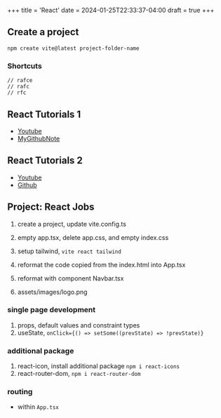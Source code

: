 +++
title = 'React'
date = 2024-01-25T22:33:37-04:00
draft = true
+++

## Create a project
```
npm create vite@latest project-folder-name
```

### Shortcuts
```
// rafce
// rafc
// rfc
```

## React Tutorials 1
- [Youtube](https://www.youtube.com/watch?v=CgkZ7MvWUAA)
- [MyGithubNote](https://github.com/yixianwang/my-react-app/commits/main/)


## React Tutorials 2
- [Youtube](https://www.youtube.com/watch?v=LDB4uaJ87e0)
- [Github](https://github.com/bradtraversy/react-crash-2024)

## Project: React Jobs
1. create a project, update vite.config.ts
1. empty app.tsx, delete app.css, and empty index.css
1. setup tailwind, `vite react tailwind` 

1. reformat the code copied from the index.html into App.tsx
1. reformat with component Navbar.tsx
1. assets/images/logo.png

### single page development
1. props, default values and constraint types
1. useState, `onClick={() => setSome((prevState) => !prevState)}`

### additional package
1. react-icon, install additional package `npm i react-icons`
1. react-router-dom, `npm i react-router-dom`

### routing
- within `App.tsx`